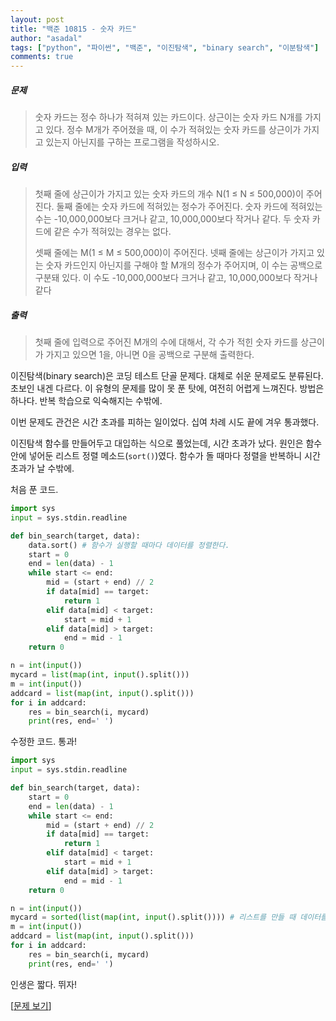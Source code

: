 ```yaml
---
layout: post
title: "백준 10815 - 숫자 카드"
author: "asadal"
tags: ["python", "파이썬", "백준", "이진탐색", "binary search", "이분탐색"]
comments: true
---
```


##### 문제

>숫자 카드는 정수 하나가 적혀져 있는 카드이다. 상근이는 숫자 카드 N개를 가지고 있다. 정수 M개가 주어졌을 때, 이 수가 적혀있는 숫자 카드를 상근이가 가지고 있는지 아닌지를 구하는 프로그램을 작성하시오.

##### 입력

>첫째 줄에 상근이가 가지고 있는 숫자 카드의 개수 N(1 ≤ N ≤ 500,000)이 주어진다. 둘째 줄에는 숫자 카드에 적혀있는 정수가 주어진다. 숫자 카드에 적혀있는 수는 -10,000,000보다 크거나 같고, 10,000,000보다 작거나 같다. 두 숫자 카드에 같은 수가 적혀있는 경우는 없다.
>
>셋째 줄에는 M(1 ≤ M ≤ 500,000)이 주어진다. 넷째 줄에는 상근이가 가지고 있는 숫자 카드인지 아닌지를 구해야 할 M개의 정수가 주어지며, 이 수는 공백으로 구분돼 있다. 이 수도 -10,000,000보다 크거나 같고, 10,000,000보다 작거나 같다

##### 출력

>첫째 줄에 입력으로 주어진 M개의 수에 대해서, 각 수가 적힌 숫자 카드를 상근이가 가지고 있으면 1을, 아니면 0을 공백으로 구분해 출력한다.

이진탐색(binary search)은 코딩 테스트 단골 문제다. 대체로 쉬운 문제로도 분류된다. 초보인 내겐 다르다. 이 유형의 문제를 많이 못 푼 탓에, 여전히 어렵게 느껴진다. 방법은 하나다. 반복 학습으로 익숙해지는 수밖에.

이번 문제도 관건은 시간 초과를 피하는 일이었다. 십여 차례 시도 끝에 겨우 통과했다. 

이진탐색 함수를 만들어두고 대입하는 식으로 풀었는데, 시간 초과가 났다. 원인은 함수 안에 넣어둔 리스트 정렬 메소드(`sort()`)였다. 함수가 돌 때마다 정렬을 반복하니 시간 초과가 날 수밖에.

처음 푼 코드.

```python
import sys
input = sys.stdin.readline

def bin_search(target, data):
    data.sort() # 함수가 실행할 때마다 데이터를 정렬한다.
    start = 0
    end = len(data) - 1
    while start <= end:
        mid = (start + end) // 2
        if data[mid] == target:
            return 1
        elif data[mid] < target:
            start = mid + 1
        elif data[mid] > target:
            end = mid - 1
    return 0

n = int(input())
mycard = list(map(int, input().split()))
m = int(input())
addcard = list(map(int, input().split()))
for i in addcard:
    res = bin_search(i, mycard)
    print(res, end=' ')
```

수정한 코드. 통과!

```python
import sys
input = sys.stdin.readline

def bin_search(target, data):
    start = 0
    end = len(data) - 1
    while start <= end:
        mid = (start + end) // 2
        if data[mid] == target:
            return 1
        elif data[mid] < target:
            start = mid + 1
        elif data[mid] > target:
            end = mid - 1
    return 0

n = int(input())
mycard = sorted(list(map(int, input().split()))) # 리스트를 만들 때 데이터를 정렬해준다.
m = int(input())
addcard = list(map(int, input().split()))
for i in addcard:
    res = bin_search(i, mycard)
    print(res, end=' ')
```

인생은 짧다. 뛰자!

[[문제 보기](https://www.acmicpc.net/problem/10815)]
